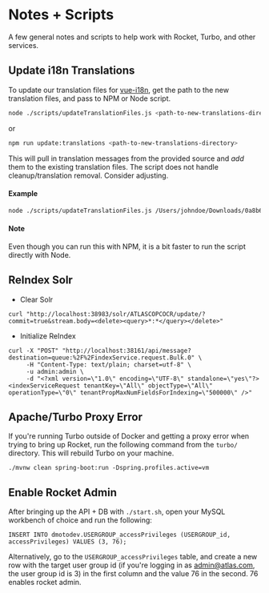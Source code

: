 # Notes + Scripts

A few general notes and scripts to help work with Rocket, Turbo, and other services.

## Update i18n Translations

To update our translation files for [vue-i18n](https://kazupon.github.io/vue-i18n/), get the path to the new translation files, and pass to NPM or Node script.

```bash
node ./scripts/updateTranslationFiles.js <path-to-new-translations-directory>
```
or

```bash
npm run update:translations <path-to-new-translations-directory>
```

This will pull in translation messages from the provided source and *add* them to the existing translation files. The script does not handle cleanup/translation removal. Consider adjusting.

#### Example

```bash
node ./scripts/updateTranslationFiles.js /Users/johndoe/Downloads/0a8b609b-5f94-4966-a456-f9a0f0604ac4
```

#### Note

Even though you can run this with NPM, it is a bit faster to run the script directly with Node.

## ReIndex Solr

- Clear Solr
```
curl "http://localhost:38983/solr/ATLASCOPCOCR/update/?commit=true&stream.body=<delete><query>*:*</query></delete>"
```
- Initialize ReIndex
```
curl -X "POST" "http://localhost:38161/api/message?destination=queue:%2F%2FindexService.request.Bulk.0" \
     -H "Content-Type: text/plain; charset=utf-8" \
     -u admin:admin \
     -d "<?xml version=\"1.0\" encoding=\"UTF-8\" standalone=\"yes\"?><indexServiceRequest tenantKey=\"All\" objectType=\"All\" operationType=\"0\" tenantPropMaxNumFieldsForIndexing=\"500000\" />"
```

## Apache/Turbo Proxy Error

If you're running Turbo outside of Docker and getting a proxy error when trying to bring up Rocket, run the following command from the `turbo/` directory. This will rebuild Turbo on your machine.

```
./mvnw clean spring-boot:run -Dspring.profiles.active=vm
```

## Enable Rocket Admin

After bringing up the API + DB with `./start.sh`, open your MySQL workbench of choice and run the following:

```
INSERT INTO dmotodev.USERGROUP_accessPrivileges (USERGROUP_id, accessPrivileges) VALUES (3, 76);
```

Alternatively, go to the `USERGROUP_accessPrivileges` table, and create a new row with the target user group id (if you're logging in as admin@atlas.com, the user group id is 3) in the first column and the value 76 in the second. 76 enables rocket admin.
